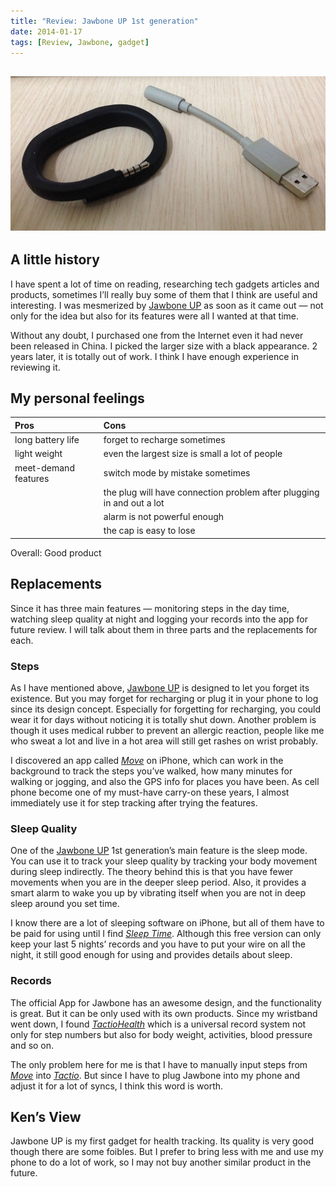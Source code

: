 ```yaml
---
title: "Review: Jawbone UP 1st generation"
date: 2014-01-17
tags: [Review, Jawbone, gadget]
---
```


## ![cover](https://raw.githubusercontent.com/KenMercusLai/kenmercuslai.github.io/pics/uPic/cover.jpeg)

## A little history

I have spent a lot of time on reading, researching tech gadgets articles and products, sometimes I’ll really buy some of them that I think are useful and interesting. I was mesmerized by [Jawbone UP](https://jawbone.com/up) as soon as it came out — not only for the idea but also for its features were all I wanted at that time.

Without any doubt, I purchased one from the Internet even it had never been released in China. I picked the larger size with a black appearance. 2 years later, it is totally out of work. I think I have enough experience in reviewing it.


## My personal feelings

<table><thead><tr><th align="left">Pros</th><th align="left">Cons</th></tr></thead><tbody><tr><td align="left">long battery life</td><td align="left">forget to recharge sometimes</td></tr><tr><td align="left">light weight</td><td align="left">even the largest size is small a lot of people</td></tr><tr><td align="left">meet-demand features</td><td align="left">switch mode by mistake sometimes</td></tr><tr><td align="left"></td><td align="left">the plug will have connection problem after plugging in and out a lot</td></tr><tr><td align="left"></td><td align="left">alarm is not powerful enough</td></tr><tr><td align="left"></td><td align="left">the cap is easy to lose</td></tr></tbody></table>Overall: Good product


## Replacements

Since it has three main features — monitoring steps in the day time, watching sleep quality at night and logging your records into the app for future review. I will talk about them in three parts and the replacements for each.

### Steps

As I have mentioned above, [Jawbone UP](https://jawbone.com/up) is designed to let you forget its existence. But you may forget for recharging or plug it in your phone to log since its design concept. Especially for forgetting for recharging, you could wear it for days without noticing it is totally shut down. Another problem is though it uses medical rubber to prevent an allergic reaction, people like me who sweat a lot and live in a hot area will still get rashes on wrist probably.

I discovered an app called *[Move](http://www.moves-app.com/)* on iPhone, which can work in the background to track the steps you’ve walked, how many minutes for walking or jogging, and also the GPS info for places you have been. As cell phone become one of my must-have carry-on these years, I almost immediately use it for step tracking after trying the features.

### Sleep Quality

One of the [Jawbone UP](https://jawbone.com/up) 1st generation’s main feature is the sleep mode. You can use it to track your sleep quality by tracking your body movement during sleep indirectly. The theory behind this is that you have fewer movements when you are in the deeper sleep period. Also, it provides a smart alarm to wake you up by vibrating itself when you are not in deep sleep around you set time.

I know there are a lot of sleeping software on iPhone, but all of them have to be paid for using until I find *[Sleep Time](https://itunes.apple.com/us/app/sleep-time-alarm-clock-sleep/id555564825?mt=8)*. Although this free version can only keep your last 5 nights’ records and you have to put your wire on all the night, it still good enough for using and provides details about sleep.

### Records

The official App for Jawbone has an awesome design, and the functionality is great. But it can be only used with its own products. Since my wristband went down, I found *[TactioHealth](http://www.tactiosoft.com/tactiohealth/)* which is a universal record system not only for step numbers but also for body weight, activities, blood pressure and so on.

The only problem here for me is that I have to manually input steps from *[Move](http://www.moves-app.com/)* into *[Tactio](http://www.tactiosoft.com/tactiohealth/)*. But since I have to plug Jawbone into my phone and adjust it for a lot of syncs, I think this word is worth.


## Ken’s View

Jawbone UP is my first gadget for health tracking. Its quality is very good though there are some foibles. But I prefer to bring less with me and use my phone to do a lot of work, so I may not buy another similar product in the future.
